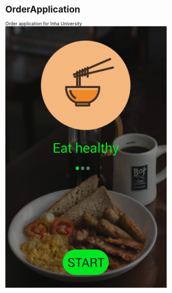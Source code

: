 # OrderApplication
Order application for Inha University
![alt text](https://github.com/ShoazizUzbek/OrderApplication/blob/master/Screenshot_2019-06-10-12-25-57-1.png)
